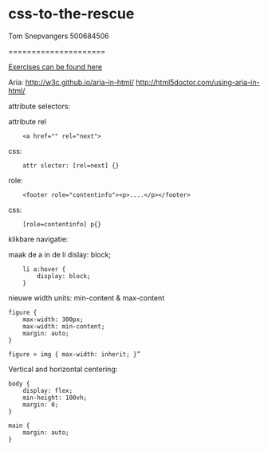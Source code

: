 # css-to-the-rescue

Tom Snepvangers
500684506

=====================

[Exercises can be found here](http://tomsnep.github.io)


Aria:
http://w3c.github.io/aria-in-html/
http://html5doctor.com/using-aria-in-html/


attribute selectors: 


attribute rel
```
	<a href="" rel="next"> 
```
css:
```
	attr slector: [rel=next] {}
```
role:
```
	<footer role="contentinfo"><p>....</p></footer>
```
css: 
```
	[role=contentinfo] p{}
```

klikbare navigatie: 

maak de a in de li dislay: block;
```
	li a:hover {
		display: block;
	}
```

nieuwe width units: min-content & max-content
```
figure {
    max-width: 300px;
    max-width: min-content;
    margin: auto;
}

figure > img { max-width: inherit; }”
```

Vertical and horizontal centering:

```
body {
    display: flex;
    min-height: 100vh;
    margin: 0;
}

main {
    margin: auto;
}
```